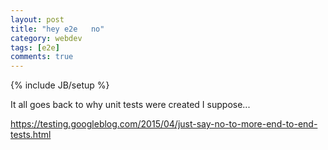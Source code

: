 ```yaml
---
layout: post
title: "hey e2e   no"
category: webdev
tags: [e2e]
comments: true
---
```

{% include JB/setup %}
  
It all goes back to why unit tests were created I suppose...
  
<https://testing.googleblog.com/2015/04/just-say-no-to-more-end-to-end-tests.html>

